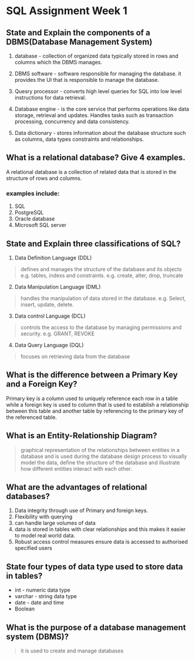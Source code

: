 # SQL Assignment Week 1

## State and Explain the components of a DBMS(Database Management System)
1. database - collection of organized data typically stored in rows and columns which the DBMS manages. 

2. DBMS software - software responsible for managing the database. it provides the UI that is responsible to manage the database.

3. Quesry processor - converts high level queries for SQL into low level instructions for data retrieval.

4. Database engine -  is the core service that performs operations like data storage, retrieval and updates. Handles tasks such as transaction processing, concurrency and data consistency. 

5. Data dictionary - stores information about the database structure such as columns, data types constraints and relationships.

## What is a relational database? Give 4 examples.
A relational database is a collection of related data that is stored in the structure of rows and columns. 
### examples include: 
1. SQL
2. PostgreSQL
3. Oracle database
4. Microsoft SQL server

## State and Explain three classifications of SQL?
1. Data Definition Language (DDL)
> defines and manages the structure of the database and its objects e.g. tables, indexs and constraints. e.g. create, alter, drop, truncate

2. Data Manipulation Language (DML)
> handles the manipulation of data stored in the database. e.g. Select, insert, update, delete.

3. Data control Language (DCL)
> controls the access to the database by managing permissions and security. e.g. GRANT, REVOKE

4. Data Query Language (DQL)
> focuses on retrieving data from the database

## What is the difference between a Primary Key and a Foreign Key?
Primary key is a column used to uniquely reference each row in a table while a foreign key is used to column that is used to establish a relationship between this table and another table by referencing to the primary key of the referenced table.

## What is an Entity-Relationship Diagram?
> graphical representation of the relationships between entities in a database and is used during the database design process to visually model the data, define the structure of the database and illustrate how different entities interact with each other.

## What are the advantages of relational databases?
1) Data integrity through use of Primary and foreign keys.
2) Flexibility with querying 
3) can handle large volumes of data
4) data is stored in tables with clear relationships and this makes it easier to model real world data.
5) Robust access control measures ensure data is accessed to authorised specified users

## State four types of data type used to store data in tables?
- int - numeric data type
- varchar -  string data type
- date - date and time
- Boolean 

## What is the purpose of a database management system (DBMS)?
> it is used to create and manage databases